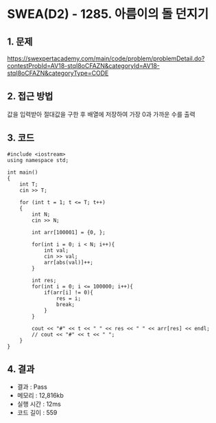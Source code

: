 # SWEA(D2) - 1285. 아름이의 돌 던지기

## 1. 문제  
https://swexpertacademy.com/main/code/problem/problemDetail.do?contestProbId=AV18-stqI8oCFAZN&categoryId=AV18-stqI8oCFAZN&categoryType=CODE
## 2. 접근 방법  
값을 입력받아 절대값을 구한 후 배열에 저장하여 가장 0과 가까운 수를 출력
## 3. 코드  
```
#include <iostream>
using namespace std;

int main()
{
	int T;
	cin >> T;

	for (int t = 1; t <= T; t++)
	{
        int N;
        cin >> N;

        int arr[100001] = {0, };

        for(int i = 0; i < N; i++){
            int val;
            cin >> val;
            arr[abs(val)]++;
        }

        int res;
        for(int i = 0; i <= 100000; i++){
            if(arr[i] != 0){
                res = i;
                break;
            }
        }

		cout << "#" << t << " " << res << " " << arr[res] << endl;
        // cout << "#" << t << " ";
	}
}
```
## 4. 결과
- 결과 : Pass 
- 메모리 : 12,816kb
- 실행 시간 : 12ms
- 코드 길이 : 559